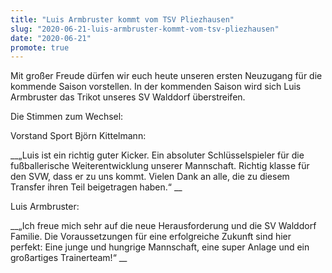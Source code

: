 ```yaml
---
title: "Luis Armbruster kommt vom TSV Pliezhausen"
slug: "2020-06-21-luis-armbruster-kommt-vom-tsv-pliezhausen"
date: "2020-06-21"
promote: true
---
```

Mit großer Freude dürfen wir euch heute unseren ersten Neuzugang für die kommende Saison vorstellen. In der kommenden Saison wird sich Luis Armbruster das Trikot unseres SV Walddorf überstreifen.


Die Stimmen zum Wechsel:


Vorstand Sport Björn Kittelmann:


 __„Luis ist ein richtig guter Kicker. Ein absoluter Schlüsselspieler für die fußballerische Weiterentwicklung unserer Mannschaft. Richtig klasse für den SVW, dass er zu uns kommt. Vielen Dank an alle, die zu diesem Transfer ihren Teil beigetragen haben.“ __


Luis Armbruster:


 __„Ich freue mich sehr auf die neue Herausforderung und die SV Walddorf Familie. Die Voraussetzungen für eine erfolgreiche Zukunft sind hier perfekt: Eine junge und hungrige Mannschaft, eine super Anlage und ein großartiges Trainerteam!“ __
